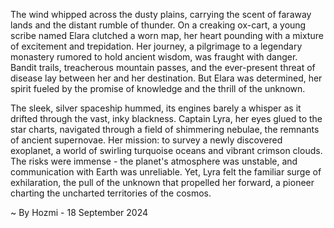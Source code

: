 
The wind whipped across the dusty plains, carrying the scent of faraway lands and the distant rumble of thunder. On a creaking ox-cart, a young scribe named Elara clutched a worn map, her heart pounding with a mixture of excitement and trepidation. Her journey, a pilgrimage to a legendary monastery rumored to hold ancient wisdom, was fraught with danger. Bandit trails, treacherous mountain passes, and the ever-present threat of disease lay between her and her destination. But Elara was determined, her spirit fueled by the promise of knowledge and the thrill of the unknown. 

The sleek, silver spaceship hummed, its engines barely a whisper as it drifted through the vast, inky blackness. Captain Lyra, her eyes glued to the star charts, navigated through a field of shimmering nebulae, the remnants of ancient supernovae. Her mission: to survey a newly discovered exoplanet, a world of swirling turquoise oceans and vibrant crimson clouds.  The risks were immense - the planet's atmosphere was unstable, and communication with Earth was unreliable. Yet, Lyra felt the familiar surge of exhilaration, the pull of the unknown that propelled her forward, a pioneer charting the uncharted territories of the cosmos. 

~ By Hozmi - 18 September 2024
